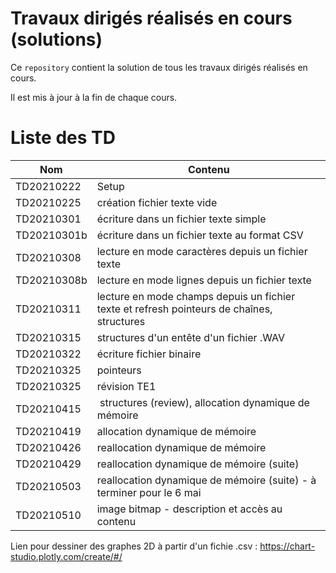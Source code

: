# Travaux dirigés réalisés en cours (solutions)

Ce `repository` contient la solution de tous les travaux dirigés réalisés en cours.

Il est mis à jour à la fin de chaque cours.

# Liste des TD

| Nom | Contenu |
|---|---|
| TD20210222 | Setup |
| TD20210225 | création fichier texte vide |
| TD20210301 | écriture dans un fichier texte simple |
| TD20210301b | écriture dans un fichier texte au format CSV |
| TD20210308	| lecture en mode caractères depuis un fichier texte |
| TD20210308b	| lecture en mode lignes depuis un fichier texte |
| TD20210311 | lecture en mode champs depuis un fichier texte et refresh pointeurs de chaînes, structures |
| TD20210315 | structures d'un entête d'un fichier .WAV|
| TD20210322 | écriture fichier binaire|
| TD20210325 | pointeurs |
| TD20210325 | révision TE1|
| TD20210415 | structures (review), allocation dynamique de mémoire |
| TD20210419 | allocation dynamique de mémoire |
| TD20210426 | reallocation dynamique de mémoire |
| TD20210429 | reallocation dynamique de mémoire (suite) |
| TD20210503 | reallocation dynamique de mémoire (suite) - à terminer pour le 6 mai |
| TD20210510 | image bitmap - description et accès au contenu |

Lien pour dessiner des graphes 2D à partir d'un fichie .csv : https://chart-studio.plotly.com/create/#/

